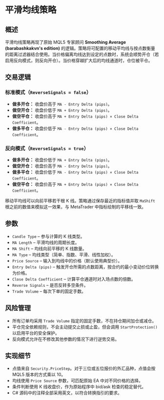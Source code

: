 # 平滑均线策略

## 概述
平滑均线策略再现了原始 MQL5 专家顾问 **Smoothing Average (barabashkakvn's edition)** 的逻辑。策略将可配置的移动平均线与按点数衡量的距离过滤器结合使用。当价格偏离均线达到设定的点数时，系统会顺势开仓（若启用反向模式，则反向开仓）。当价格穿越扩大后的均线通道时，仓位被平仓。

## 交易逻辑
### 标准模式（`ReverseSignals = false`）
- **做多开仓：** 收盘价高于 `MA - Entry Delta (pips)`。
- **做空开仓：** 收盘价低于 `MA + Entry Delta (pips)`。
- **做空平仓：** 收盘价高于 `MA + Entry Delta (pips) × Close Delta Coefficient`。
- **做多平仓：** 收盘价低于 `MA - Entry Delta (pips) × Close Delta Coefficient`。

### 反向模式（`ReverseSignals = true`）
- **做多开仓：** 收盘价低于 `MA + Entry Delta (pips)`。
- **做空开仓：** 收盘价高于 `MA - Entry Delta (pips)`。
- **做多平仓：** 收盘价低于 `MA - Entry Delta (pips) × Close Delta Coefficient`。
- **做空平仓：** 收盘价高于 `MA + Entry Delta (pips) × Close Delta Coefficient`。

移动平均线可以向前平移若干根 K 线。策略通过保存最近的指标值并取 `MaShift` 根之前的数值来模拟这一效果，与 MetaTrader 中指标绘制的平移线一致。

## 参数
- `Candle Type` – 参与计算的 K 线类型。
- `MA Length` – 平滑均线的周期长度。
- `MA Shift` – 均线向前平移的 K 线数量。
- `MA Type` – 均线类型（简单、指数、平滑、线性加权）。
- `Price Source` – 输入到均线中的价格（默认使用典型价）。
- `Entry Delta (pips)` – 触发开仓所需的点数距离，按合约的最小变动价位转换为价格。
- `Close Delta Coefficient` – 计算平仓通道时对入场点数的倍数。
- `Reverse Signals` – 是否反转多空条件。
- `Trade Volume` – 每次下单的固定手数。

## 风险管理
- 所有订单均采用 `Trade Volume` 指定的固定手数，不在持仓期间加仓或减仓。
- 平仓完全依赖规则，不会主动提交止损或止盈，但会调用 `StartProtection()` 以启用平台的安全保护。
- 反向模式允许在不修改其他参数的情况下进行逆势交易。

## 实现细节
- 点值来自 `Security.PriceStep`。对于三位或五位报价的外汇品种，点值会按 MQL5 版本的方式乘以 10。
- 均线使用 `Price Source` 参数，可匹配原始 EA 中对不同价格的选择。
- 条件判断使用 K 线收盘价，作为原始程序中 bid/ask 检查的稳定替代。
- C# 源码中的注释全部采用英文，以符合转换指引的要求。
